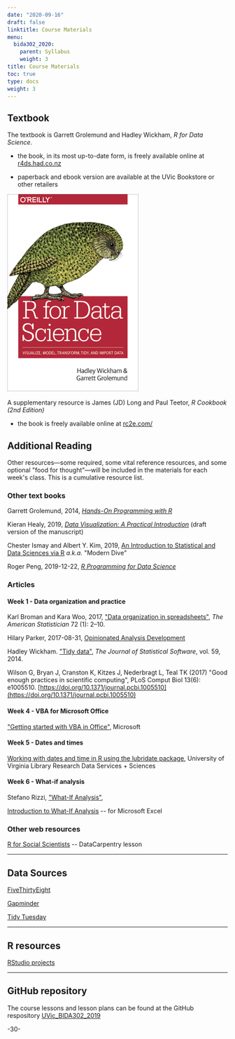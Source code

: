 ```yaml
---
date: "2020-09-16"
draft: false
linktitle: Course Materials
menu:
  bida302_2020:
    parent: Syllabus
    weight: 3
title: Course Materials
toc: true
type: docs
weight: 3
---
```



## Textbook

The textbook is Garrett Grolemund and Hadley Wickham, _R for Data Science_. 

* the book, in its most up-to-date form, is freely available online at [r4ds.had.co.nz](https://r4ds.had.co.nz/)

* paperback and ebook version are available at the UVic Bookstore or other retailers


![R for Data Science](r4ds_300.png)


A supplementary resource is James (JD) Long and Paul Teetor, _R Cookbook (2nd Edition)_

* the book is freely available online at [rc2e.com/](https://rc2e.com/)


## Additional Reading

Other resources&#8212;some required, some vital reference resources, and some optional "food for thought"&#8212;will be included in the  materials for each week's class. This is a cumulative resource list.


### Other text books

Garrett Grolemund, 2014, [_Hands-On Programming with R_](https://rstudio-education.github.io/hopr/)

Kieran Healy, 2019, [_Data Visualization: A Practical Introduction_](http://socviz.co/) (draft version of the manuscript)

Chester Ismay and Albert Y. Kim, 2019, [An Introduction to Statistical and Data Sciences via R](http://moderndive.com/) _a.k.a._ "Modern Dive"

Roger Peng, 2019-12-22, [_R Programming for Data Science_](https://bookdown.org/rdpeng/rprogdatascience/)



### Articles

#### Week 1 - Data organization and practice

Karl Broman and Kara Woo, 2017, ["Data organization in spreadsheets"](https://doi.org/10.1080/00031305.2017.1375989), _The American Statistician_ 72 (1): 2–10.

Hilary Parker, 2017-08-31, [Opinionated Analysis Development](https://peerj.com/preprints/3210/)

Hadley Wickham. ["Tidy data"](https://vita.had.co.nz/papers/tidy-data.html), _The Journal of Statistical Software_, vol. 59, 2014.

Wilson G, Bryan J, Cranston K, Kitzes J, Nederbragt L, Teal TK (2017) "Good enough practices in scientific computing", PLoS Comput Biol 13(6): e1005510. [https://doi.org/10.1371/journal.pcbi.1005510](https://doi.org/10.1371/journal.pcbi.1005510)



#### Week 4 - VBA for Microsoft Office


["Getting started with VBA in Office"](https://docs.microsoft.com/en-us/office/vba/library-reference/concepts/getting-started-with-vba-in-office), Microsoft


#### Week 5 - Dates and times

[Working with dates and time in R using the lubridate package](https://data.library.virginia.edu/working-with-dates-and-time-in-r-using-the-lubridate-package/), University of Virginia Library Research Data Services + Sciences



#### Week 6 - What-if analysis

Stefano Rizzi, ["What-If Analysis"](http://www-db.deis.unibo.it/~srizzi/PDF/eds-WIA.pdf), 

[Introduction to What-If Analysis](https://support.office.com/en-us/article/introduction-to-what-if-analysis-22bffa5f-e891-4acc-bf7a-e4645c446fb4) -- for Microsoft Excel


### Other web resources

[R for Social Scientists](https://datacarpentry.org/r-socialsci/) -- DataCarpentry lesson



***

## Data Sources

[FiveThirtyEight](https://fivethirtyeight-r.netlify.com/articles/fivethirtyeight.html)

[Gapminder](https://www.gapminder.org/data/)

[Tidy Tuesday](https://github.com/rfordatascience/tidytuesday)

***

## R resources

[RStudio projects](https://support.rstudio.com/hc/en-us/articles/200526207-Using-Projects)


***

## GitHub repository

The course lessons and lesson plans can be found at the GitHub respository [UVic_BIDA302_2019](https://github.com/MonkmanMH/UVic_BIDA302_2019)

-30-

